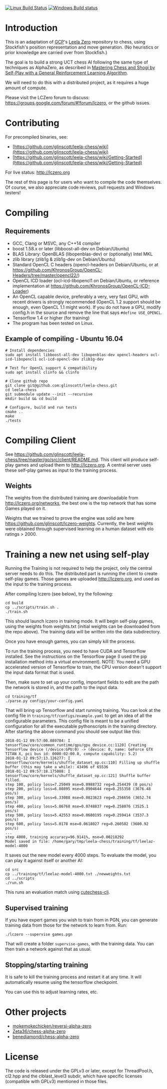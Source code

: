 [![Linux Build Status](https://travis-ci.org/glinscott/leela-chess.svg?branch=master)](https://travis-ci.org/glinscott/leela-chess)
[![Windows Build status](https://ci.appveyor.com/api/projects/status/w2nymx3wpd0d1da1/branch/master?svg=true)](https://ci.appveyor.com/project/glinscott/leela-chess/branch/master)

# Introduction

This is an adaptation of [GCP](https://github.com/gcp)'s [Leela Zero](https://github.com/gcp/leela-zero/) repository to chess, using Stockfish's position representation and move generation. (No heuristics or prior knowledge are carried over from Stockfish.)

The goal is to build a strong UCT chess AI following the same type of techniques as AlphaZero, as described in [Mastering Chess and Shogi by Self-Play with a General Reinforcement Learning Algorithm](https://arxiv.org/abs/1712.01815).

We will need to do this with a distributed project, as it requires a huge amount of compute.

Please visit the LCZero forum to discuss: https://groups.google.com/forum/#!forum/lczero, or the github issues.

# Contributing

For precompiled binaries, see:
* [https://github.com/glinscott/leela-chess/wiki](https://github.com/glinscott/leela-chess/wiki)
* [https://github.com/glinscott/leela-chess/wiki/Getting-Started](https://github.com/glinscott/leela-chess/wiki/Getting-Started)

For live status: http://lczero.org

The rest of this page is for users who want to compile the code themselves.
Of course, we also appreciate code reviews, pull requests and Windows testers!

# Compiling

## Requirements

* GCC, Clang or MSVC, any C++14 compiler
* boost 1.58.x or later (libboost-all-dev on Debian/Ubuntu)
* BLAS Library: OpenBLAS (libopenblas-dev) or (optionally) Intel MKL
* zlib library (zlib1g & zlib1g-dev on Debian/Ubuntu)
* Standard OpenCL C headers (opencl-headers on Debian/Ubuntu, or at
  https://github.com/KhronosGroup/OpenCL-Headers/tree/master/opencl22/)
* OpenCL ICD loader (ocl-icd-libopencl1 on Debian/Ubuntu, or reference implementation at https://github.com/KhronosGroup/OpenCL-ICD-Loader)
* An OpenCL capable device, preferably a very, very fast GPU, with recent
  drivers is strongly recommended (OpenCL 1.2 support should be enough, even
  OpenCL 1.1 might work). If you do not have a GPU, modify config.h in the
  source and remove the line that says `#define USE_OPENCL`.
* Tensorflow 1.4 or higher (for training)
* The program has been tested on Linux.

## Example of compiling - Ubuntu 16.04

    # Install dependencies
    sudo apt install libboost-all-dev libopenblas-dev opencl-headers ocl-icd-libopencl1 ocl-icd-opencl-dev zlib1g-dev

    # Test for OpenCL support & compatibility
    sudo apt install clinfo && clinfo

    # Clone github repo
    git clone git@github.com:glinscott/leela-chess.git
    cd leela-chess
    git submodule update --init --recursive
    mkdir build && cd build
    
    # Configure, build and run tests
    cmake ..
    make
    ./tests

# Compiling Client

See https://github.com/glinscott/leela-chess/tree/master/go/src/client/README.md.
This client will produce self-play games and upload them to http://lczero.org. 
A central server uses these self-play games as input to the training process.

## Weights

The weights from the distributed training are downloadable from http://lczero.org/networks, the best one is the top network that has some Games played on it.

Weights that we trained to prove the engine was solid are here https://github.com/glinscott/lczero-weights. Currently, the best weights were obtained through supervised learning on a human dataset with elo ratings > 2000.

# Training a new net using self-play

Running the Training is not required to help the project, only the central server needs to do this.
The distributed part is running the client to create self-play games. Those games are uploaded
http://lczero.org, and used as the input to the training process.

After compiling lczero (see below), try the following:
```
cd build
cp ../scripts/train.sh .
./train.sh
```

This should launch lczero in training mode.  It will begin self-play games, using the weights from weights.txt (initial weights can be downloaded from the repo above).  The training data will be written into the data subdirectory.

Once you have enough games, you can simply kill the process.

To run the training process, you need to have CUDA and Tensorflow installed.
See the instructions on the Tensorflow page (I used the pip installation method
into a virtual environment).  NOTE: You need a GPU accelerated version of
Tensorflow to train, the CPU version doesn't support the input data format that
is used.

Then, make sure to set up your config, important fields to edit are the path the
network is stored in, and the path to the input data.
```
cd training/tf
./parse.py configs/your-config.yaml
```

That will bring up Tensorflow and start running training. You can look at the config file in `training/tf/configs/example.yaml` to get an idea of all the configurable parameters. This config file is meant to be a unified configuration for all the executable pythonscripts in the training directory.  After starting the above command you should see output like this:
```
2018-01-12 09:57:00.089784: I tensorflow/core/common_runtime/gpu/gpu_device.cc:1120] Creating TensorFlow device (/device:GPU:0) -> (device: 0, name: GeForce GTX TITAN X, pci bus id: 0000:02:00.0, compute capability: 5.2)
2018-01-12 09:57:13.126277: I tensorflow/core/kernels/shuffle_dataset_op.cc:110] Filling up shuffle buffer (this may take a while): 43496 of 65536
2018-01-12 09:57:18.175088: I tensorflow/core/kernels/shuffle_dataset_op.cc:121] Shuffle buffer filled.
step 100, policy loss=7.25049 mse=0.0988732 reg=0.254439 (0 pos/s)
step 200, policy loss=6.80895 mse=0.0904644 reg=0.255358 (3676.48 pos/s)
step 300, policy loss=6.33088 mse=0.0823623 reg=0.256656 (3652.74 pos/s)
step 400, policy loss=5.86768 mse=0.0748837 reg=0.258076 (3525.1 pos/s)
step 500, policy loss=5.42553 mse=0.0680195 reg=0.259414 (3537.3 pos/s)
step 600, policy loss=5.0178 mse=0.0618027 reg=0.260582 (3600.92 pos/s)
...
step 4000, training accuracy=96.9141%, mse=0.00218292
Model saved in file: /home/gary/tmp/leela-chess/training/tf/leelaz-model-4000
```

It saves out the new model every 4000 steps.  To evaluate the model, you can play it against itself or another AI:
```
cd src
cp ../training/tf/leelaz-model-4000.txt ./newweights.txt
cd ../scripts
./run.sh
```

This runs an evaluation match using [cutechess-cli](https://github.com/cutechess/cutechess).

## Supervised training

If you have expert games you wish to train from in PGN, you can generate
training data from those for the network to learn from.  Run:
```
./lczero --supervise games.pgn
```
That will create a folder `supervise-games`, with the training data.  You can
then train a network against that as usual.

## Stopping/starting training

It is safe to kill the training process and restart it at any time.  It will
automatically resume using the tensorflow checkpoint.

You can use this to adjust learning rates, etc.

# Other projects

* [mokemokechicken/reversi-alpha-zero](https://github.com/mokemokechicken/reversi-alpha-zero)
* [Zeta36/chess-alpha-zero](https://github.com/Zeta36/chess-alpha-zero)
* [benediamond/chess-alpha-zero](https://github.com/benediamond/chess-alpha-zero/)

# License

The code is released under the GPLv3 or later, except for ThreadPool.h, cl2.hpp and the clblast_level3 subdir, which have specific licenses (compatible with GPLv3) mentioned in those files.
